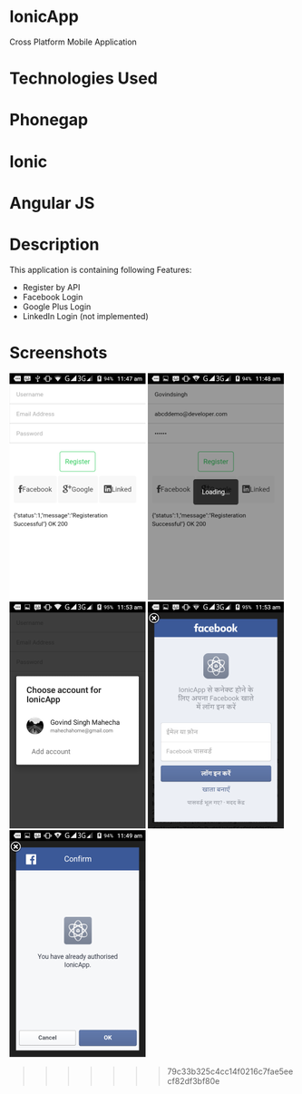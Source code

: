 # IonicApp
Cross Platform Mobile Application

# Technologies Used 
  # Phonegap
  # Ionic
  # Angular JS
  
# Description 
  This application is containing following Features:
  <ul>
<li>Register by API</li>
<li>Facebook Login</li>
<li>Google Plus Login</li>
<li>LinkedIn Login (not implemented)</li>
   </ul>

# Screenshots  

  <img src="https://github.com/govindmahecha/IonicApp/blob/master/snapshot/Screenshot_2017-02-20-11-47-38.png" height="400"/>
  <img src="https://github.com/govindmahecha/IonicApp/blob/master/snapshot/Screenshot_2017-02-20-11-48-34.png" height="400"/>
  <img src="https://github.com/govindmahecha/IonicApp/blob/master/snapshot/Screenshot_2017-02-20-11-53-25.png" height="400"/>
  <img src="https://github.com/govindmahecha/IonicApp/blob/master/snapshot/Screenshot_2017-02-20-11-53-40.png" height="400"/>
  <img src="https://github.com/govindmahecha/IonicApp/blob/master/snapshot/Screenshot_2017-02-20-11-49-47.png" height="400"/>
 
  
>>>>>>> 79c33b325c4cc14f0216c7fae5eecf82df3bf80e
